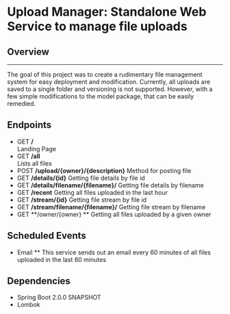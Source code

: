 # Upload Manager: Standalone Web Service to manage file uploads

## Overview
---
The goal of this project was to create a rudimentary file management system for easy deployment and modification. Currently, all uploads are saved to a single folder and versioning is not supported. However, with a few simple modifications to the model package, that can be easily remedied. 

## Endpoints
* GET **/**                                   
Landing Page
* GET **/all**                                
Lists all files
* POST **/upload/{owner}/{description}**      Method for posting file 
* GET **/details/{id}**                       Getting file details by file id
* GET **/details/filename/{filename}/**       Getting file details by filename
* GET **/recent**                             Getting all files uploaded in the last hour
* GET **/stream/{id}**                        Getting file stream by file id
* GET **/stream/filename/{filename}/**        Getting file stream by filename
* GET **/owner/{owner} **                     Getting all files uploaded by a given owner

## Scheduled Events
* Email
** This service sends out an email every 60 minutes of all files uploaded in the last 60 minutes

## Dependencies
* Spring Boot 2.0.0 SNAPSHOT
* Lombok
